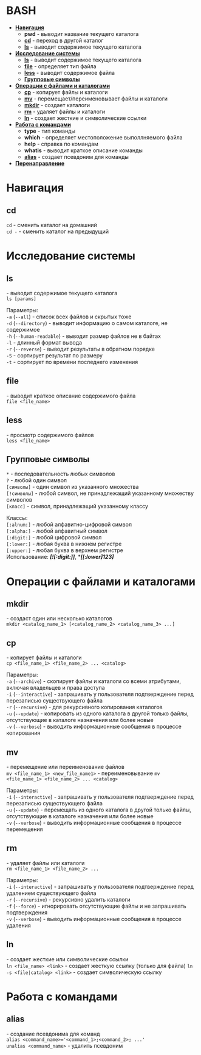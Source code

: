 # BASH

- [**Навигация**](#navigation)
  - **pwd** - выводит название текущего каталога
  - [**cd**](#cd) - переход в другой каталог
  - [**ls**](#ls) - выводит содержимое текущего каталога
- [**Исследование системы**](#research)
  - [**ls**](#ls) - выводит содержимое текущего каталога
  - [**file**](#file) - определяет тип файла
  - [**less**](#less) - выводит содержимое файла
  - [**Групповые символы**](#group-symbols)
- [**Операции с файлами и каталогами**](#operation)
  - [**cp**](#cp) - копирует файлы и каталоги
  - [**mv**](#mv) - перемещает/переименовывает файлы и каталоги
  - [**mkdir**](#mkdir) - создает каталоги
  - [**rm**](#rm) - удаляет файлы и каталоги
  - [**ln**](#ln) - создает жесткие и символические ссылки
- [**Работа с командами**](#commands)
  - **type** - тип команды
  - **which** - определяет местоположение выполлняемого файла
  - **help** - справка по командам
  - **whatis** - выводит краткое описание команды
  - [**alias**](#alias) - создает псевдоним для команды
- [**Перенаправление**](#redirect)

# Навигация <a name='navigation'></a>

## **cd** <a name='cd'></a>

`cd` - сменить каталог на домашний  
`cd -` - сменить каталог на предыдущий

# Исследование системы <a name='research'></a>

## **ls** <a name='ls'></a>

\- выводит содержимое текущего каталога  
`ls [params]`

Параметры:  
 `-a` (`--all`) - список всех файлов и скрытых тоже  
 `-d` (`--directory`) - выводит информацию о самом каталоге, не содержимое  
 `-h` (`--human-readable`) - выводит размер файлов не в байтах  
 `-l` - длинный формат вывода  
 `-r` (`--reverse`) - выводит результаты в обратном порядке  
 `-S` - сортирует результат по размеру  
 `-t` - сортирует по времени последнего изменения

## **file** <a name='file'></a>

\- выводит краткое описание содержимого файла  
`file <file_name>`

## **less** <a name='less'></a>

\- просмотр содержимого файлов  
`less <file_name>`

## Групповые символы <a name='group-symbols'></a>

`*` - последовательность любых символов  
`?` - любой один символ  
`[символы]` - один символ из указанного множества  
`[!символы]` - любой символ, не принадлежащий указанному множеству символов  
`[класс]` - символ, принадлежащий указанному классу

Классы:  
`[:alnum:]` - любой алфавитно-цифровой символ  
`[:alpha:]` - любой алфавитный символ  
`[:digit:]` - любой цифровой символ  
`[:lower:]` - любая буква в нижнем регистре  
`[:upper:]` - любая буква в верхнем регистре  
Использование: **_[![:digit:]]_**, \***_[[:lower]123]_**

# Операции с файлами и каталогами <a name='operation'></a>

## **mkdir** <a name='mkdir'></a>

\- создаст один или несколько каталогов  
`mkdir <catalog_name_1> [<catalog_name_2> <catalog_name_3> ...]`

## **cp** <a name='cp'></a>

\- копирует файлы и каталоги  
`cp <file_name_1> <file_name_2> ... <catalog>`

Параметры:  
 `-a` (`--archive`) - скопирует файлы и каталоги со всеми атрибутами, включая владельцев и права доступа  
 `-i` (`--interactive`) - запрашивать у пользователя подтверждение перед перезаписью существующего файла  
 `-r` (`--recursive`) - для рекурсивного копирования каталогов  
 `-u` (`--update`) - копировать из одного каталога в другой только файлы, отсутствующие в каталоге назначения или более новые  
 `-v` (`--verbose`) - выводить информационные сообщения в процессе копирования

## **mv** <a name='mv'></a>

\- перемещение или переименование файлов  
`mv <file_name_1> <new_file_name1>` - переименовывание
`mv <file_name_1> <file_name_2> ... <catalog>`

Параметры:  
 `-i` (`--interactive`) - запрашивать у пользователя подтверждение перед перезаписью существующего файла  
 `-u` (`--update`) - перемещать из одного каталога в другой только файлы, отсутствующие в каталоге назначения или более новые  
 `-v` (`--verbose`) - выводить информационные сообщения в процессе перемещения

## **rm** <a name='rm'></a>

\- удаляет файлы или каталоги  
`rm <file_name_1> <file_name_2> ...`

Параметры:  
 `-i` (`--interactive`) - запрашивать у пользователя подтверждение перед удалением существующего файла  
 `-r` (`--recursive`) - рекурсивно удалить каталоги  
 `-f` (`--force`) - игнорировать отсутствующие файлы и не запрашивать подтверждения  
 `-v` (`--verbose`) - выводить информационные сообщения в процессе удаления

## **ln** <a name='ln'></a>

\- создает жесткие или символические ссылки  
`ln <file_name> <link>` - создает жесткую ссылку (только для файла)
`ln -s <file|catalog> <link>` - создает символическую ссылку

# **Работа с командами** <a name='commands'></a>

## **alias** <a name='alias'></a>

\- создание псевдонима для команд  
`alias <command_name>='<command_1>;<command_2>; ...'`  
`unalias <command_name>` - удалить псевдоним
